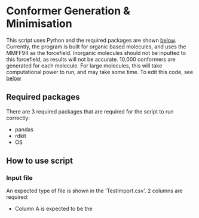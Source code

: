 # Conformer Generation & Minimisation
This script uses Python and the required packages are shown [below](https://github.com/JackBettam/ConformerEnergyMin##required-packages). 
Currently, the program is built for organic based molecules, and uses the MMFF94 as the forcefield. Inorganic molecules should not be inputted to this forcefield, as results will not be accurate. 
10,000 conformers are generated for each molecule. For large molecules, this will take computational power to run, and may take some time. To edit this code, see [below](https://github.com/JackBettam/ConformerEnergyMin##how-to-use-script)

## Required packages
There are 3 required packages that are required for the script to run correctly:
* pandas
* rdkit
* OS

## How to use script
### Input file
An expected type of file is shown in the 'TestImport.csv'. 2 columns are required:
* Column A is expected to be the  
